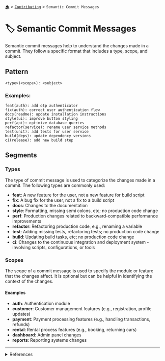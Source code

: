 [`🏠`](../README.md) > [`Contributing`](./README.md) > `Semantic Commit Messages`

# 🏷️ Semantic Commit Messages
Semantic commit messages help to understand the changes made in a commit. They follow a specific format that includes a type, scope, and subject.

## Pattern
```
<type>(<scope>): <subject>
```

### Examples:
```
feat(auth): add otp authenticator
fix(auth): correct user authentication flow
docs(readme): update installation instructions
style(ui): improve button styling
perf(api): optimize database queries
refactor(service): rename user service methods
test(unit): add tests for user service
build(deps): update dependency versions
ci(release): add new build step
```

## Segments
### Types
The type of commit message is used to categorize the changes made in a commit. The following types are commonly used:

- **feat**: A new feature for the user, not a new feature for build script
- **fix**: A bug fix for the user, not a fix to a build script
- **docs**: Changes to the documentation
- **style**: Formatting, missing semi colons, etc; no production code change
- **perf**: Production changes related to backward-compatible performance improvements
- **refactor**: Refactoring production code, e.g., renaming a variable
- **test**: Adding missing tests, refactoring tests; no production code change
- **build**: Updating build tasks, etc; no production code change
- **ci**: Changes to the continuous integration and deployment system - involving scripts, configurations, or tools

### Scopes
The scope of a commit message is used to specify the module or feature that the changes affect. It is optional but can be helpful in identifying the context of the changes.

#### Examples
- **auth**: Authentication module
- **customer**: Customer management features (e.g., registration, profile updates)
- **payment**: Payment processing features (e.g., handling transactions, refunds)
- **rental**: Rental process features (e.g., booking, returning cars)
- **dashboard**: Admin panel changes
- **reports**: Reporting systems changes

---

<details>
    <summary>References</summary>
    <ul>
        <li>https://www.conventionalcommits.org/</li>
        <li>https://seesparkbox.com/foundry/semantic_commit_messages</li>
        <li>http://karma-runner.github.io/1.0/dev/git-commit-msg.html</li>
        <li>https://nitayneeman.com/posts/understanding-semantic-commit-messages-using-git-and-angular/</li>
    </ul>
</details>
